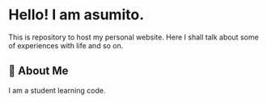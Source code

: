 
# Hello! I am asumito.

This is repository to host my personal website. Here I shall talk about some of experiences with life and so on.

## 🚀 About Me
I am a student learning code.

